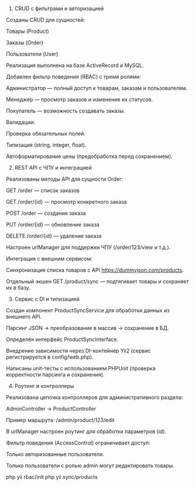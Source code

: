 1. CRUD с фильтрами и авторизацией

Созданы CRUD для сущностей:

Товары (Product)

Заказы (Order)

Пользователи (User)

Реализация выполнена на базе ActiveRecord и MySQL.

Добавлен фильтр поведения (RBAC) с тремя ролями:

Администратор — полный доступ к товарам, заказам и пользователям.

Менеджер — просмотр заказов и изменение их статусов.

Покупатель — возможность создавать заказы.

Валидации:

Проверка обязательных полей.

Типизация (string, integer, float).

Автоформатирование цены (предобработка перед сохранением).

2. REST API с ЧПУ и интеграцией

Реализованы методы API для сущности Order:

GET /order — список заказов

GET /order/{id} — просмотр конкретного заказа

POST /order — создание заказа

PUT /order/{id} — обновление заказа

DELETE /order/{id} — удаление заказа

Настроен urlManager для поддержки ЧПУ (/order/123/view и т.д.).

Интеграция с внешним сервисом:

Синхронизация списка товаров с API https://dummyjson.com/products.

Отдельный экшен GET /product/sync — подтягивает товары и сохраняет их в базу.

3. Сервис с DI и типизацией

Создан компонент ProductSyncService для обработки данных из внешнего API.

Парсинг JSON → преобразование в массив → сохранение в БД.

Определён интерфейс ProductSyncInterface.

Внедрение зависимости через DI-контейнер Yii2 (сервис регистрируется в config/web.php).

Написаны unit-тесты с использованием PHPUnit (проверка корректности парсинга и сохранения).

4. Роутинг и контроллеры

Реализована цепочка контроллеров для административного раздела:

AdminController → ProductController

Пример маршрута: /admin/product/123/edit

В urlManager настроен роутинг для обработки параметров (id).

Фильтр поведения (AccessControl) ограничивает доступ:

Только авторизованные пользователи.

Только пользователи с ролью admin могут редактировать товары.

php yii rbac/init
php yii sync/products
